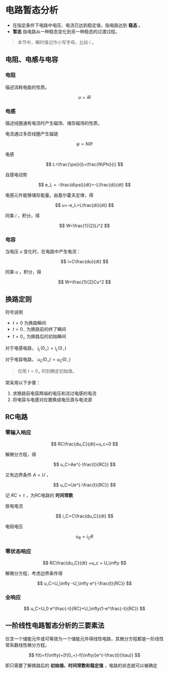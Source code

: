 # 电路暂态分析

* 在指定条件下电路中电压、电流已达到稳定值，指电路达到 **稳态** 。
* **暂态** 指电路从一种稳态变化到另一种稳态的过渡过程。

> 本节中，瞬时值记作小写字母，比如 $i$ 。

## 电阻、电感与电容

### 电阻
描述消耗电能的性质。

$$ u=iR $$

### 电感
描述线圈通有电流时产生磁场、储存磁场的性质。

电流通过多匝线圈产生磁链

$$ \psi =  N\Phi $$

电感

$$ L=\frac{\psi}{i}=\frac{N\Phi}{i} $$

自感电动势

$$ e_L = -\frac{d\psi}{dt}=-L\frac{di}{dt} $$

电感元件能够储存能量。由基尔霍夫定律，得

$$ u=-e_L=L\frac{di}{dt} $$

同乘 $i$ ，积分，得

$$ W=\frac{1}{2}Li^2 $$

### 电容

当电压 $u$ 变化时，在电路中产生电流：

$$ i=C\frac{du}{dt} $$

同乘 $u$ ，积分，得

$$ W=\frac{1}{2}Cu^2 $$

## 换路定则

符号说明

* $t=0$ 为换路瞬间
* $t=0_-$ 为换路前的终了瞬间
* $t=0_+$ 为换路后的初始瞬间

对于电感电路， $i_L(0_+)=i_L(0_-)$

对于电容电路， $u_C(0_+)=u_C(0_-)$

> 仅用 $t=0_+$ 时刻确定初始值。

常采用以下步骤：

1. 求换路前电容两端的电压和流过电感的电流
2. 将电容与电感对应置换成电压源与电流源

## RC电路

### 零输入响应

$$ RC\frac{du_C}{dt}+u_c=0 $$

解微分方程，得

$$ u_C=Ae^{-\frac{t}{RC}} $$

又有边界条件 $A=U$ ，

$$ u_C=Ue^{-\frac{t}{RC}} $$

记 $RC=\tau$ ，为RC电路的 **时间常数**

放电电流

$$ i_C=C\frac{du_C}{dt} $$

电阻电压

$$ u_R=i_CR $$

### 零状态响应

$$ RC\frac{du_C}{dt} +u_c = U_\infty $$

解微分方程，考虑边界条件得

$$ u_C=U_\infty -U_\infty e^{-\frac{t}{RC}} $$

### 全响应

$$ u_C=U_0 e^\frac{-t}{RC}+U_\infty(1-e^\frac{-t}{RC}) $$

## 一阶线性电路暂态分析的三要素法

仅含一个储能元件或可等效为一个储能元件得线性电路，其微分方程都是一阶线性常系数线性微分方程。

$$ f(t)=f(\infty)+[f(0_+)-f(\infty)]e^{-\frac{t}{\tau}} $$

即只需要了解换路后的 **初始值、时间常数和稳定值** ，电路的状态就可以被确定